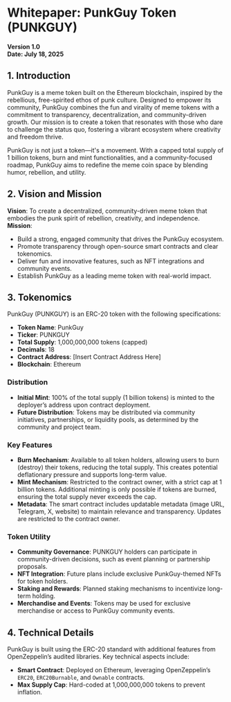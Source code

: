 # Whitepaper: PunkGuy Token (PUNKGUY)
**Version 1.0**  
**Date: July 18, 2025**

## 1. Introduction
PunkGuy is a meme token built on the Ethereum blockchain, inspired by the rebellious, free-spirited ethos of punk culture. Designed to empower its community, PunkGuy combines the fun and virality of meme tokens with a commitment to transparency, decentralization, and community-driven growth. Our mission is to create a token that resonates with those who dare to challenge the status quo, fostering a vibrant ecosystem where creativity and freedom thrive.

PunkGuy is not just a token—it's a movement. With a capped total supply of 1 billion tokens, burn and mint functionalities, and a community-focused roadmap, PunkGuy aims to redefine the meme coin space by blending humor, rebellion, and utility.

## 2. Vision and Mission
**Vision**: To create a decentralized, community-driven meme token that embodies the punk spirit of rebellion, creativity, and independence.  
**Mission**:  
- Build a strong, engaged community that drives the PunkGuy ecosystem.  
- Promote transparency through open-source smart contracts and clear tokenomics.  
- Deliver fun and innovative features, such as NFT integrations and community events.  
- Establish PunkGuy as a leading meme token with real-world impact.

## 3. Tokenomics
PunkGuy (PUNKGUY) is an ERC-20 token with the following specifications:

- **Token Name**: PunkGuy  
- **Ticker**: PUNKGUY  
- **Total Supply**: 1,000,000,000 tokens (capped)  
- **Decimals**: 18  
- **Contract Address**: [Insert Contract Address Here]  
- **Blockchain**: Ethereum  

### Distribution
- **Initial Mint**: 100% of the total supply (1 billion tokens) is minted to the deployer’s address upon contract deployment.  
- **Future Distribution**: Tokens may be distributed via community initiatives, partnerships, or liquidity pools, as determined by the community and project team.  

### Key Features
- **Burn Mechanism**: Available to all token holders, allowing users to burn (destroy) their tokens, reducing the total supply. This creates potential deflationary pressure and supports long-term value.  
- **Mint Mechanism**: Restricted to the contract owner, with a strict cap at 1 billion tokens. Additional minting is only possible if tokens are burned, ensuring the total supply never exceeds the cap.  
- **Metadata**: The smart contract includes updatable metadata (image URL, Telegram, X, website) to maintain relevance and transparency. Updates are restricted to the contract owner.

### Token Utility
- **Community Governance**: PUNKGUY holders can participate in community-driven decisions, such as event planning or partnership proposals.  
- **NFT Integration**: Future plans include exclusive PunkGuy-themed NFTs for token holders.  
- **Staking and Rewards**: Planned staking mechanisms to incentivize long-term holding.  
- **Merchandise and Events**: Tokens may be used for exclusive merchandise or access to PunkGuy community events.

## 4. Technical Details
PunkGuy is built using the ERC-20 standard with additional features from OpenZeppelin’s audited libraries. Key technical aspects include:

- **Smart Contract**: Deployed on Ethereum, leveraging OpenZeppelin’s `ERC20`, `ERC20Burnable`, and `Ownable` contracts.  
- **Max Supply Cap**: Hard-coded at 1,000,000,000 tokens to prevent inflation.  

